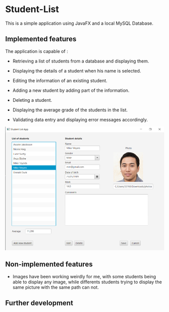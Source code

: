 # Student-List

This is a simple application using JavaFX and a local MySQL Database.

## Implemented features

The application is capable of :

- Retrieving a list of students from a database and displaying them. 

- Displaying the details of a student when his name is selected.

- Editing the information of an existing student.

- Adding a new student by adding part of the information.

- Deleting a student.

- Displaying the average grade of the students in the list.

- Validating data entry and displaying error messages accordingly.

![No image](https://github.com/Pierrotpsy/Student-List/blob/main/media/screen_studentlist.PNG)
## Non-implemented features

- Images have been working weirdly for me, with some students being able to display any image, while differents students trying to display the same picture with the same path can not.

## Further development
